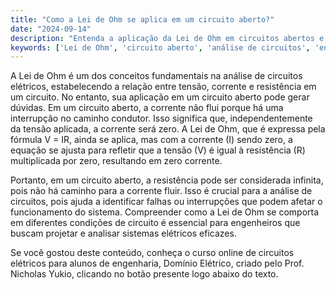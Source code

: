```yaml
---
title: "Como a Lei de Ohm se aplica em um circuito aberto?"
date: "2024-09-14"
description: "Entenda a aplicação da Lei de Ohm em circuitos abertos e como isso afeta a análise de circuitos elétricos."
keywords: ['Lei de Ohm', 'circuito aberto', 'análise de circuitos', 'engenharia elétrica']
---
```


A Lei de Ohm é um dos conceitos fundamentais na análise de circuitos elétricos, estabelecendo a relação entre tensão, corrente e resistência em um circuito. No entanto, sua aplicação em um circuito aberto pode gerar dúvidas. Em um circuito aberto, a corrente não flui porque há uma interrupção no caminho condutor. Isso significa que, independentemente da tensão aplicada, a corrente será zero. A Lei de Ohm, que é expressa pela fórmula V = IR, ainda se aplica, mas com a corrente (I) sendo zero, a equação se ajusta para refletir que a tensão (V) é igual à resistência (R) multiplicada por zero, resultando em zero corrente.

Portanto, em um circuito aberto, a resistência pode ser considerada infinita, pois não há caminho para a corrente fluir. Isso é crucial para a análise de circuitos, pois ajuda a identificar falhas ou interrupções que podem afetar o funcionamento do sistema. Compreender como a Lei de Ohm se comporta em diferentes condições de circuito é essencial para engenheiros que buscam projetar e analisar sistemas elétricos eficazes.

Se você gostou deste conteúdo, conheça o curso online de circuitos elétricos para alunos de engenharia, Domínio Elétrico, criado pelo Prof. Nicholas Yukio, clicando no botão presente logo abaixo do texto.